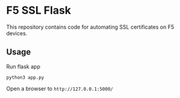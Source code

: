 # F5 SSL Flask

This repository contains code for automating SSL certificates on F5 devices.

## Usage
Run flask app
```
python3 app.py
```

Open a browser to ```http://127.0.0.1:5000/```

